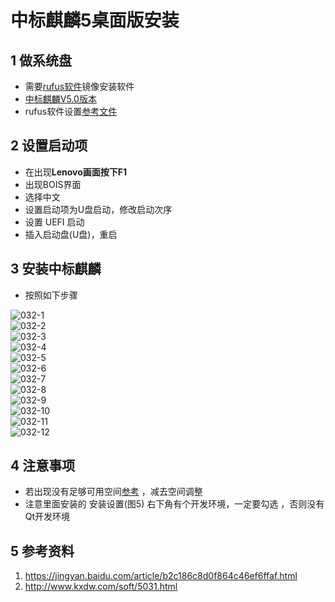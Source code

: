 # 中标麒麟5桌面版安装    

## 1 做系统盘    

- 需要[rufus软件](./007_UEFI启动安装Ubuntu16和win10双系统.md)镜像安装软件   
- [中标麒麟V5.0版本](E:/00-software-installation/)   
- rufus软件设置[参考文件](./007_UEFI启动安装Ubuntu16和win10双系统.md)    

## 2 设置启动项    
- 在出现**Lenovo画面按下F1**   
- 出现BOIS界面   
- 选择中文   
- 设置启动项为U盘启动，修改启动次序  
- 设置 UEFI 启动    
- 插入启动盘(U盘)，重启  

## 3 安装中标麒麟   
- 按照如下步骤   

![032-1](./img/037-1.jpg)   
![032-2](./img/037-2.jpg)   
![032-3](./img/037-3.jpg)   
![032-4](./img/037-4.jpg)   
![032-5](./img/037-5.jpg)   
![032-6](./img/037-6.jpg)   
![032-7](./img/037-7.jpg)   
![032-8](./img/037-8.jpg)   
![032-9](./img/037-9.jpg)   
![032-10](./img/037-10.jpg)   
![032-11](./img/037-11.jpg)   
![032-12](./img/037-12.jpg)   


## 4 注意事项   
- 若出现没有足够可用空间[参考](https://www.yuanmas.com/info/l3zdX9bz9k.html) ，减去空间调整    
- 注意里面安装的 安装设置(图5) 右下角有个开发环境，一定要勾选 ，否则没有Qt开发环境     


## 5 参考资料  
1. https://jingyan.baidu.com/article/b2c186c8d0f864c46ef6ffaf.html   
2. http://www.kxdw.com/soft/5031.html   
